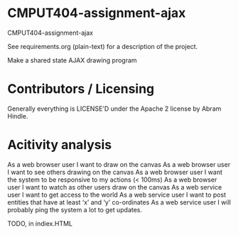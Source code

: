 CMPUT404-assignment-ajax
==============================

CMPUT404-assignment-ajax

See requirements.org (plain-text) for a description of the project.

Make a shared state AJAX drawing program

Contributors / Licensing
========================

Generally everything is LICENSE'D under the Apache 2 license by Abram Hindle.



Acitivity analysis 
========================
As a web browser user I want to draw on the canvas
As a web browser user I want to see others drawing on the canvas
As a web browser user I want the system to be responsive to my actions (< 100ms)
As a web browser user I want to watch as other users draw on the canvas
As a web service user I want to get access to the world
As a web service user I want to post entities that have at least ‘x’ and ‘y’ co-ordinates
As a web service user I will probably ping the system a lot to get updates.


TODO, in indiex.HTML


